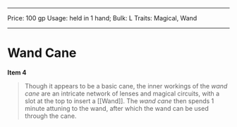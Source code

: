 
---
Price: 100 gp
Usage: held in 1 hand;
Bulk: L
Traits: Magical, Wand

---

# Wand Cane

**Item 4**

> Though it appears to be a basic cane, the inner workings of the *wand cane* are an intricate network of lenses and magical circuits, with a slot at the top to insert a [[Wand]]. The *wand cane* then spends 1 minute attuning to the wand, after which the wand can be used through the cane.
